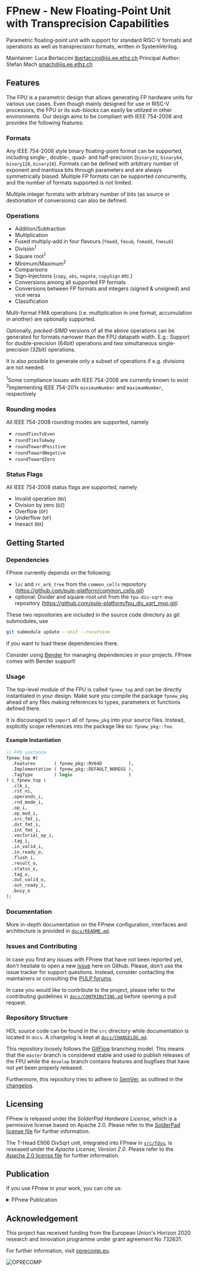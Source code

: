 # FPnew - New Floating-Point Unit with Transprecision Capabilities

Parametric floating-point unit with support for standard RISC-V formats and operations as well as transprecision formats, written in SystemVerilog.

Maintainer: Luca Bertaccini <lbertaccini@iis.ee.ethz.ch>
Principal Author: Stefan Mach <smach@iis.ee.ethz.ch>

## Features

The FPU is a parametric design that allows generating FP hardware units for various use cases.
Even though mainly designed for use in RISC-V processors, the FPU or its sub-blocks can easily be utilized in other environments.
Our design aims to be compliant with IEEE 754-2008 and provides the following features:

### Formats
Any IEEE 754-2008 style binary floating-point format can be supported, including single-, double-, quad- and half-precision (`binary32`, `binary64`, `binary128`, `binary16`).
Formats can be defined with arbitrary number of exponent and mantissa bits through parameters and are always symmetrically biased.
Multiple FP formats can be supported concurrently, and the number of formats supported is not limited.

Multiple integer formats with arbitrary number of bits (as source or destionation of conversions) can also be defined.

### Operations
- Addition/Subtraction
- Multiplication
- Fused multiply-add in four flavours (`fmadd`, `fmsub`, `fnmadd`, `fnmsub`)
- Division<sup>1</sup>
- Square root<sup>1</sup>
- Minimum/Maximum<sup>2</sup>
- Comparisons
- Sign-Injections (`copy`, `abs`, `negate`, `copySign` etc.)
- Conversions among all supported FP formats
- Conversions between FP formats and integers (signed & unsigned) and vice versa
- Classification

Multi-format FMA operations (i.e. multiplication in one format, accumulation in another) are optionally supported.

Optionally, *packed-SIMD* versions of all the above operations can be generated for formats narrower than the FPU datapath width.
E.g.: Support for double-precision (64bit) operations and two simultaneous single-precision (32bit) operations.

It is also possible to generate only a subset of operations if e.g. divisions are not needed.

<sup>1</sup>Some compliance issues with IEEE 754-2008 are currently known to exist<br>
<sup>2</sup>Implementing IEEE 754-201x `minimumNumber` and `maximumNumber`, respectively

### Rounding modes
All IEEE 754-2008 rounding modes are supported, namely
- `roundTiesToEven`
- `roundTiesToAway`
- `roundTowardPositive`
- `roundTowardNegative`
- `roundTowardZero`

### Status Flags
All IEEE 754-2008 status flags are supported, namely
- Invalid operation (`NV`)
- Division by zero (`DZ`)
- Overflow (`OF`)
- Underflow (`UF`)
- Inexact (`NX`)

## Getting Started

### Dependencies

FPnew currently depends on the following:
- `lzc` and `rr_arb_tree` from the `common_cells` repository (https://github.com/pulp-platform/common_cells.git)
- optional: Divider and square-root unit from the `fpu-div-sqrt-mvp` repository (https://github.com/pulp-platform/fpu_div_sqrt_mvp.git)

These two repositories are included in the source code directory as git submodules, use
```bash
git submodule update --init --recursive
```
if you want to load these dependencies there.

Consider using [Bender](https://github.com/fabianschuiki/bender.git) for managing dependencies in your projects. FPnew comes with Bender support!

### Usage

The top-level module of the FPU is called `fpnew_top` and can be directly instantiated in your design.
Make sure you compile the package `fpnew_pkg` ahead of any files making references to types, parameters or functions defined there.

It is discouraged to `import` all of `fpnew_pkg` into your source files. Instead, explicitly scope references into the package like so: `fpnew_pkg::foo`.

#### Example Instantiation

```SystemVerilog
// FPU instance
fpnew_top #(
  .Features       ( fpnew_pkg::RV64D          ),
  .Implementation ( fpnew_pkg::DEFAULT_NOREGS ),
  .TagType        ( logic                     )
) i_fpnew_top (
  .clk_i,
  .rst_ni,
  .operands_i,
  .rnd_mode_i,
  .op_i,
  .op_mod_i,
  .src_fmt_i,
  .dst_fmt_i,
  .int_fmt_i,
  .vectorial_op_i,
  .tag_i,
  .in_valid_i,
  .in_ready_o,
  .flush_i,
  .result_o,
  .status_o,
  .tag_o,
  .out_valid_o,
  .out_ready_i,
  .busy_o
);
```

### Documentation

More in-depth documentation on the FPnew configuration, interfaces and architecture is provided in [`docs/README.md`](docs/README.md).

### Issues and Contributing

In case you find any issues with FPnew that have not been reported yet, don't hesitate to open a new [issue](https://github.com/pulp-platform/fpnew/issues) here on Github.
Please, don't use the issue tracker for support questions.
Instead, consider contacting the maintainers or consulting the [PULP forums](https://pulp-platform.org/community/index.php).

In case you would like to contribute to the project, please refer to the contributing guidelines in [`docs/CONTRIBUTING.md`](docs/CONTRIBUTING.md) before opening a pull request.


### Repository Structure

HDL source code can be found in the `src` directory while documentation is located in `docs`.
A changelog is kept at [`docs/CHANGELOG.md`](docs/CHANGELOG.md).

This repository loosely follows the [GitFlow](https://nvie.com/posts/a-successful-git-branching-model/) branching model.
This means that the `master` branch is considered stable and used to publish releases of the FPU while the `develop` branch contains features and bugfixes that have not yet been properly released.

Furthermore, this repository tries to adhere to [SemVer](https://semver.org/), as outlined in the [changelog](docs/CHANGELOG.md).

## Licensing

FPnew is released under the *SolderPad Hardware License*, which is a permissive license based on Apache 2.0. Please refer to the [SolderPad license file](LICENSE.solderpad) for further information.

The T-Head E906 DivSqrt unit, integrated into FPnew in [`src/fdsu`](src/fdsu), is reseased under the *Apache License, Version 2.0*. Please refer to the [Apache 2.0 license file](LICENSE.apache) for further information.

## Publication

If you use FPnew in your work, you can cite us:

<details>
<summary>FPnew Publication</summary>
<p>

```
@article{mach2020fpnew,
  title={Fpnew: An open-source multiformat floating-point unit architecture for energy-proportional transprecision computing},
  author={Mach, Stefan and Schuiki, Fabian and Zaruba, Florian and Benini, Luca},
  journal={IEEE Transactions on Very Large Scale Integration (VLSI) Systems},
  volume={29},
  number={4},
  pages={774--787},
  year={2020},
  publisher={IEEE}
}
```

</p>
</details>


## Acknowledgement

This project has received funding from the European Union's Horizon 2020 research and innovation programme under grant agreement No 732631.

For further information, visit [oprecomp.eu](http://oprecomp.eu).

![OPRECOMP](docs/fig/oprecomp_logo_inline1.png)
